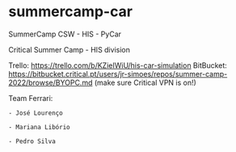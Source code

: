 # summercamp-car
SummerCamp CSW - HIS - PyCar


Critical Summer Camp - HIS division


Trello: https://trello.com/b/KZieIWiU/his-car-simulation
BitBucket: https://bitbucket.critical.pt/users/jr-simoes/repos/summer-camp-2022/browse/BYOPC.md (make sure Critical VPN is on!)

Team Ferrari:

	- José Lourenço

	- Mariana Libório

	- Pedro Silva

